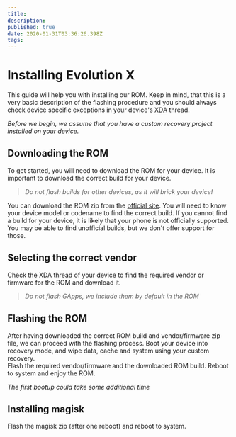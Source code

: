 ```yaml
---
title: 
description: 
published: true
date: 2020-01-31T03:36:26.398Z
tags: 
---
```


# Installing Evolution X
This guide will help you with installing our ROM. Keep in mind, that this is a very basic description of the flashing procedure and you should always check device specific exceptions in your device's [XDA](https://xda-developers.com) thread.

*Before we begin, we assume that you have a custom recovery project installed on your device.*

## Downloading the ROM
To get started, you will need to download the ROM for your device. It is important to download the correct build for your device.
> *Do not flash builds for other devices, as it will brick your device!*

You can download the ROM zip from the [official site](https://evolution-x.org/devices). You will need to know your device model or codename to find the correct build. If you cannot find a build for your device, it is likely that your phone is not officially supported. You may be able to find unofficial builds, but we don't offer support for those.

## Selecting the correct vendor
Check the XDA thread of your device to find the required vendor or firmware for the ROM and download it.

> *Do not flash GApps, we include them by default in the ROM*

## Flashing the ROM
After having downloaded the correct ROM build and vendor/firmware zip file, we can proceed with the flashing process. Boot your device into recovery mode, and wipe data, cache and system using your custom recovery. <br>
Flash the required vendor/firmware and the downloaded ROM build. Reboot to system and enjoy the ROM.

*The first bootup could take some additional time*

## Installing magisk
Flash the magisk zip (after one reboot) and reboot to system.